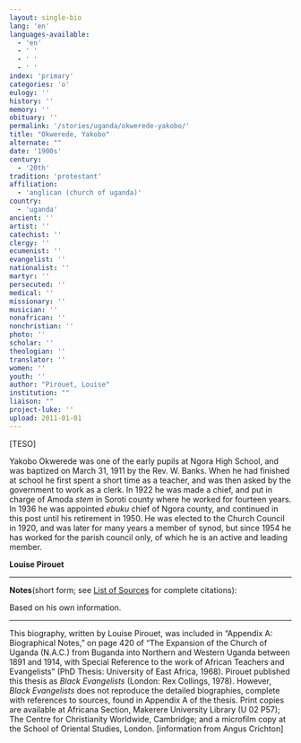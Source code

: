 ```yaml
---
layout: single-bio
lang: 'en'
languages-available:
  - 'en'
  - ' '
  - ' '
  - ' '
index: 'primary'
categories: 'o'
eulogy: ''
history: ''
memory: ''
obituary: ''
permalink: '/stories/uganda/okwerede-yakobo/'
title: "Okwerede, Yakobo"
alternate: ""
date: '1900s'
century:
  - '20th'
tradition: 'protestant'
affiliation:
  - 'anglican (church of uganda)'
country:
  - 'uganda'
ancient: ''
artist: ''
catechist: ''
clergy: ''
ecumenist: ''
evangelist: ''
nationalist: ''
martyr: ''
persecuted: ''
medical: ''
missionary: ''
musician: ''
nonafrican: ''
nonchristian: ''
photo: ''
scholar: ''
theologian: ''
translator: ''
women: ''
youth: ''
author: "Pirouet, Louise"
institution: ""
liaison: ""
project-luke: ''
upload: 2011-01-01
---
```




[TESO]

Yakobo Okwerede was one of the early pupils at Ngora High  School, and was baptized on March 31, 1911 by the Rev. W. Banks. When he had  finished at school he first spent a short time as a teacher, and was then asked  by the government to work as a clerk. In 1922 he was made a chief, and put in  charge of Amoda *stem* in Soroti county where he worked for fourteen  years. In 1936 he was appointed *ebuku* chief of Ngora county, and  continued in this post until his retirement in 1950. He was elected to the  Church Council in 1920, and was later for many years a member of synod, but  since 1954 he has worked for the parish council only, of which he is an active  and leading member.

**Louise Pirouet**

---

**Notes**(short  form; see [List of  Sources](../pirouet-appendixa-sources/) for complete citations):

Based on his own information.

---

This biography, written by Louise Pirouet, was included in &ldquo;Appendix A: Biographical Notes,&rdquo;  on page 420 of &ldquo;The Expansion  of the Church of Uganda (N.A.C.) from Buganda into Northern and Western Uganda  between 1891 and 1914, with Special Reference to the work of African Teachers  and Evangelists&rdquo; (PhD Thesis: University of East Africa, 1968). Pirouet  published this thesis as *Black Evangelists* (London: Rex Collings,  1978). However, *Black  Evangelists* does not reproduce the detailed biographies, complete with  references to sources, found in Appendix A of the thesis. Print copies are  available at Africana Section, Makerere University Library (U 02 P57); The Centre for Christianity  Worldwide, Cambridge; and a microfilm copy at the School of Oriental Studies,  London. [information from Angus Crichton]
